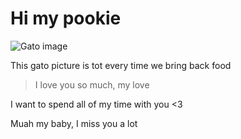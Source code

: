 # Hi my pookie

![Gato image](https://www.rd.com/wp-content/uploads/2023/04/Hilarious-Cat-Memes-1.jpg?fit=700,700)

This gato picture is tot every time we bring back food

> I love you so much, my love

I want to spend all of my time with you <3

Muah my baby, I miss you a lot